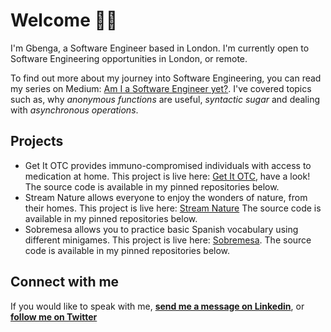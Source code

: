 # Welcome 🤝🏾

<!--
**gbenga/gbenga** is a ✨ _special_ ✨ repository because its `README.md` (this file) appears on your GitHub profile.
-->
I'm Gbenga, a Software Engineer based in London. I'm currently open to Software Engineering opportunities in London, or remote.

To find out more about my journey into Software Engineering, you can read my series on Medium: [Am I a Software Engineer yet?](https://medium.com/series/am-i-software-engineer-yet-5c6a51aa9833). I've covered topics such as, why *anonymous functions* are useful, *syntactic sugar* and dealing with *asynchronous operations*. 

## Projects

- Get It OTC provides immuno-compromised individuals with access to medication at home.
This project is live here: [Get It OTC](https://get-it-otc.netlify.app/), have a look! The source code is available in my pinned repositories below.
- Stream Nature allows everyone to enjoy the wonders of nature, from their homes.
This project is live here: [Stream Nature](https://stream-nature.netlify.app/) The source code is available in my pinned repositories below.
- Sobremesa allows you to practice basic Spanish vocabulary using different minigames.
This project is live here: [Sobremesa](https://sobremesa.netlify.app/). The source code is available in my pinned repositories below.

## Connect with me

If you would like to speak with me, **[send me a message on Linkedin](https://www.linkedin.com/in/gojoaromokudu/)**, or **[follow me on Twitter](https://twitter.com/writtenbygbenga)**
